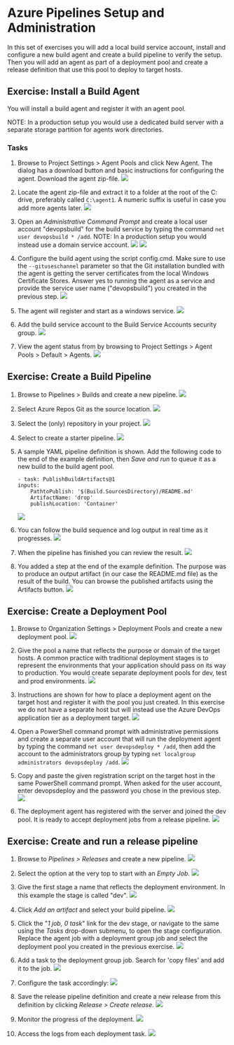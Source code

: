 # Azure Pipelines Setup and Administration
In this set of exercises you will add a local build service account, install and configure a new build agent and create a build pipeline to verify the setup. Then you will add an agent as part of a deployment pool and create a release definition that use this pool to deploy to target hosts.

## Exercise: Install a Build Agent

You will install a build agent and register it with an agent pool.

NOTE: In a production setup you would use a dedicated build server with a separate storage partition for agents work directories.

### Tasks

1. Browse to Project Settings > Agent Pools and click New Agent. The dialog has a download button and basic instructions for configuring the agent. Download the agent zip-file.
![](img/build/new-build-agent.png)

1. Locate the agent zip-file and extract it to a folder at the root of the C: drive, preferably called ```C:\agent1```. A numeric suffix is useful in case you add more agents later.
![](img/build/extract-agent-2.png)

3. Open an *Administrative Command Prompt* and create a local user account "devopsbuild" for the build service by typing the command ```net user devopsbuild * /add```. NOTE: In a production setup you would instead use a domain service account.
![](img/build/administrative-command-prompt-cropped.png)
![](img/build/create-build-service-account-cropped.png)

1. Configure the build agent using the script config.cmd. Make sure to use the ```--gituseschannel``` parameter so that the Git installation bundled with the agent is getting the server certificates from the local Windows Certificate Stores. Answer yes to running the agent as a service and provide the service user name ("devopsbuild") you created in the previous step.
![](img/build/configure-agent.png)

1. The agent will register and start as a windows service.
![](img/build/agent-running-as-service-cropped.png)

1. Add the build service account to the Build Service Accounts security group.
![](img/build/add-build-service-account.png)

1. View the agent status from by browsing to Project Settings > Agent Pools > Default > Agents.
![](img/build/agent-is-online.png)

## Exercise: Create a Build Pipeline

1. Browse to Pipelines > Builds and create a new pipeline.
![](img/build/new-pipeline-1.png)

1. Select Azure Repos Git as the source location.
![](img/build/new-pipeline-2.png)

1. Select the (only) repository in your project. 
![](img/build/new-pipeline-3.png)

1. Select to create a starter pipeline.
![](img/build/new-pipeline-4.png)

1. A sample YAML pipeline definition is shown. Add the following code to the end of the example definition, then *Save and run* to queue it as a new build to the build agent pool.
    ```
    - task: PublishBuildArtifacts@1
    inputs:
        PathtoPublish: '$(Build.SourcesDirectory)/README.md'
        ArtifactName: 'drop'
        publishLocation: 'Container'
    ```
    ![](img/build/new-pipeline-5b.png)

1. You can follow the build sequence and log output in real time as it progresses.
![](img/build/run-pipeline-2.png)

1. When the pipeline has finished you can review the result.
![](img/build/run-pipeline-3b.png)

1. You added a step at the end of the example definition. The purpose was to produce an output artifact (in our case the README.md file) as the result of the build. You can browse the published artifacts using the Artifacts button.
![](img/build/run-pipeline-4.png)

## Exercise: Create a Deployment Pool

1. Browse to Organization Settings > Deployment Pools and create a new deployment pool.
![](img/build/new-deployment-pool-1.png)

1. Give the pool a name that reflects the purpose or domain of the target hosts. A common practice with traditional deployment stages is to represent the environments that your application should pass on its way to production. You would create separate deployment pools for dev, test and prod environments.
![](img/build/new-deployment-pool-2.png)

1. Instructions are shown for how to place a deployment agent on the target host and register it with the pool you just created. In this exercise we do not have a separate host but will instead use the Azure DevOps application tier as a deployment target.
![](img/build/new-deployment-pool-3.png)

1. Open a PowerShell command prompt with administrative permissions and create a separate user account that will run the deployment agent by typing the command ```net user devopsdeploy * /add```, then add the account to the administrators group by typing ```net localgroup administrators devopsdeploy /add```.
![](img/build/create-deploy-service-account.png)

1. Copy and paste the given registration script on the target host in the same PowerShell command prompt. When asked for the user account, enter devopsdeploy and the password you chose in the previous step.
![](img/build/new-deployment-pool-6.png)

1. The deployment agent has registered with the server and joined the dev pool. It is ready to accept deployment jobs from a release pipeline.
![](img/build/new-deployment-pool-7.png)

## Exercise: Create and run a release pipeline

1. Browse to *Pipelines > Releases* and create a new pipeline.
![](img/build/new-release-pipeline-1.png)

1. Select the option at the very top to start with an *Empty Job*.
![](img/build/new-release-pipeline-2.png)

1. Give the first stage a name that reflects the deployment environment. In this example the stage is called "dev".
![](img/build/new-release-pipeline-3.png)

1. Click *Add an artifact* and select your build pipeline.
![](img/build/new-release-pipeline-4.png)

1. Click the "*1 job, 0 task*" link for the dev stage, or navigate to the same using the *Tasks* drop-down submenu, to open the stage configuration. Replace the agent job with a deployment group job and select the deployment pool you created in the previous exercise.
![](img/build/new-release-pipeline-5.png)

1. Add a task to the deployment group job. Search for 'copy files' and add it to the job.
![](img/build/new-release-pipeline-6.png)

1. Configure the task accordingly:
![](img/build/new-release-pipeline-7.png)

1. Save the release pipeline definition and create a new release from this definition by clicking *Release > Create release*.
![](img/build/new-release-pipeline-8.png)

1. Monitor the progress of the deployment.
![](img/build/new-release-pipeline-9.png)

1. Access the logs from each deployment task.
![](img/build/new-release-pipeline-10.png)

